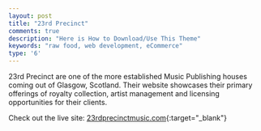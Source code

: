 ```yaml
---
layout: post
title: "23rd Precinct"
comments: true
description: "Here is How to Download/Use This Theme"
keywords: "raw food, web development, eCommerce"
type: '6'
---
```


23rd Precinct are one of the more established Music Publishing houses coming out of Glasgow, Scotland. Their website showcases their primary offerings of royalty collection, artist management and licensing opportunities for their clients.

Check out the live site: [23rdprecinctmusic.com](http://www.23rdprecinctmusic.com){:target="_blank"}
